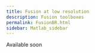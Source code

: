 ```yaml
---
title: Fusion at low resolution
description: Fusion toolboxes
permalink: FusionBR.html
sidebar: Matlab_sidebar
---
```


Available soon
